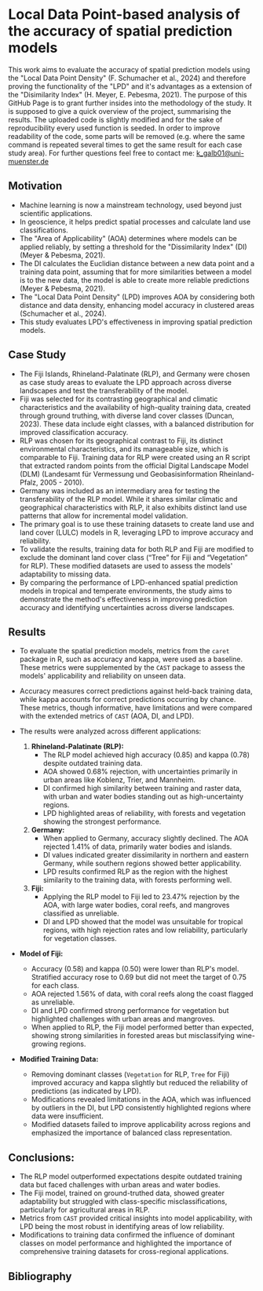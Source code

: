 # Local Data Point-based analysis of the accuracy of spatial prediction models 
This work aims to evaluate the accuracy of spatial prediction models using the "Local Data Point Density" (F. Schumacher et al., 2024) and therefore proving the functionality of the "LPD" and it's advantages as a extension of the "Disimilarity Index" (H. Meyer, E. Pebesma, 2021). The purpose of this GitHub Page is to grant further insides into the methodology of the study. It is supposed to give a quick overview of the project, summarising the results. The uploaded code is slightly modified and for the sake of reproducibility every used function is seeded. In order to improve readability of the code, some parts will be removed (e.g. where the same command is repeated several times to get the same result for each case study area). For further questions feel free to contact me: k_galb01@uni-muenster.de

## Motivation
- Machine learning is now a mainstream technology, used beyond just scientific applications.
- In geoscience, it helps predict spatial processes and calculate land use classifications.
- The "Area of Applicability" (AOA) determines where models can be applied reliably, by setting a threshold for the "Dissimilarity Index" (DI) (Meyer & Pebesma, 2021).
- The DI calculates the Euclidian distance between a new data point and a training data point, assuming that for more similarities between a model is to the new data, the model is able to create more reliable predictions (Meyer & Pebesma, 2021).
- The "Local Data Point Density" (LPD) improves AOA by considering both distance and data density, enhancing model accuracy in clustered areas (Schumacher et al., 2024).
- This study evaluates LPD's effectiveness in improving spatial prediction models.

## Case Study
- The Fiji Islands, Rhineland-Palatinate (RLP), and Germany were chosen as case study areas to evaluate the LPD approach across diverse landscapes and test the transferability of the model.
- Fiji was selected for its contrasting geographical and climatic characteristics and the availability of high-quality training data, created through ground truthing, with diverse land cover classes (Duncan, 2023). These data include eight classes, with a balanced distribution for improved classification accuracy.
- RLP was chosen for its geographical contrast to Fiji, its distinct environmental characteristics, and its manageable size, which is comparable to Fiji. Training data for RLP were created using an R script that extracted random points from the official Digital Landscape Model (DLM) (Landesamt für Vermessung und Geobasisinformation Rheinland-Pfalz, 2005 - 2010).
- Germany was included as an intermediary area for testing the transferability of the RLP model. While it shares similar climatic and geographical characteristics with RLP, it also exhibits distinct land use patterns that allow for incremental model validation.
- The primary goal is to use these training datasets to create land use and land cover (LULC) models in R, leveraging LPD to improve accuracy and reliability. 
- To validate the results, training data for both RLP and Fiji are modified to exclude the dominant land cover class (“Tree” for Fiji and “Vegetation” for RLP). These modified datasets are used to assess the models' adaptability to missing data.
- By comparing the performance of LPD-enhanced spatial prediction models in tropical and temperate environments, the study aims to demonstrate the method's effectiveness in improving prediction accuracy and identifying uncertainties across diverse landscapes.


## Results
- To evaluate the spatial prediction models, metrics from the `caret` package in R, such as accuracy and kappa, were used as a baseline. These metrics were supplemented by the `CAST` package to assess the models' applicability and reliability on unseen data.
- Accuracy measures correct predictions against held-back training data, while kappa accounts for correct predictions occurring by chance. These metrics, though informative, have limitations and were compared with the extended metrics of `CAST` (AOA, DI, and LPD).
- The results were analyzed across different applications:
  1. **Rhineland-Palatinate (RLP):**
     - The RLP model achieved high accuracy (0.85) and kappa (0.78) despite outdated training data.
     - AOA showed 0.68% rejection, with uncertainties primarily in urban areas like Koblenz, Trier, and Mannheim.
     - DI confirmed high similarity between training and raster data, with urban and water bodies standing out as high-uncertainty regions.
     - LPD highlighted areas of reliability, with forests and vegetation showing the strongest performance.
  2. **Germany:**
     - When applied to Germany, accuracy slightly declined. The AOA rejected 1.41% of data, primarily water bodies and islands.
     - DI values indicated greater dissimilarity in northern and eastern Germany, while southern regions showed better applicability.
     - LPD results confirmed RLP as the region with the highest similarity to the training data, with forests performing well.
  3. **Fiji:**
     - Applying the RLP model to Fiji led to 23.47% rejection by the AOA, with large water bodies, coral reefs, and mangroves classified as unreliable.
     - DI and LPD showed that the model was unsuitable for tropical regions, with high rejection rates and low reliability, particularly for vegetation classes.
  
- **Model of Fiji:**
  - Accuracy (0.58) and kappa (0.50) were lower than RLP's model. Stratified accuracy rose to 0.69 but did not meet the target of 0.75 for each class.
  - AOA rejected 1.56% of data, with coral reefs along the coast flagged as unreliable.
  - DI and LPD confirmed strong performance for vegetation but highlighted challenges with urban areas and mangroves.
  - When applied to RLP, the Fiji model performed better than expected, showing strong similarities in forested areas but misclassifying wine-growing regions.

- **Modified Training Data:**
  - Removing dominant classes (`Vegetation` for RLP, `Tree` for Fiji) improved accuracy and kappa slightly but reduced the reliability of predictions (as indicated by LPD).
  - Modifications revealed limitations in the AOA, which was influenced by outliers in the DI, but LPD consistently highlighted regions where data were insufficient.
  - Modified datasets failed to improve applicability across regions and emphasized the importance of balanced class representation.

## Conclusions:
- The RLP model outperformed expectations despite outdated training data but faced challenges with urban areas and water bodies.
- The Fiji model, trained on ground-truthed data, showed greater adaptability but struggled with class-specific misclassifications, particularly for agricultural areas in RLP.
- Metrics from `CAST` provided critical insights into model applicability, with LPD being the most robust in identifying areas of low reliability.
- Modifications to training data confirmed the influence of dominant classes on model performance and highlighted the importance of comprehensive training datasets for cross-regional applications.


## Bibliography
